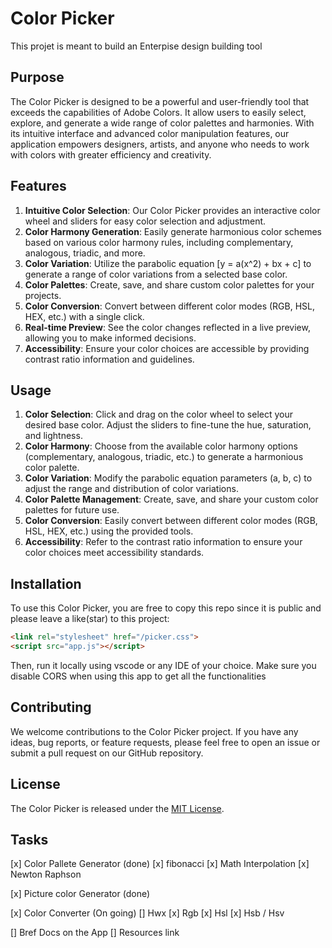 # Color Picker
This projet is meant to build an Enterpise design building tool

## Purpose
The Color Picker is designed to be a powerful and user-friendly tool that exceeds the capabilities of Adobe Colors. It allow users to easily select, explore, and generate a wide range of color palettes and harmonies. With its intuitive interface and advanced color manipulation features, our application empowers designers, artists, and anyone who needs to work with colors with greater efficiency and creativity.

## Features
1. **Intuitive Color Selection**: Our Color Picker provides an interactive color wheel and sliders for easy color selection and adjustment.
2. **Color Harmony Generation**: Easily generate harmonious color schemes based on various color harmony rules, including complementary, analogous, triadic, and more.
3. **Color Variation**: Utilize the parabolic equation \[y = a(x^2) + bx + c\] to generate a range of color variations from a selected base color.
4. **Color Palettes**: Create, save, and share custom color palettes for your projects.
5. **Color Conversion**: Convert between different color modes (RGB, HSL, HEX, etc.) with a single click.
6. **Real-time Preview**: See the color changes reflected in a live preview, allowing you to make informed decisions.
7. **Accessibility**: Ensure your color choices are accessible by providing contrast ratio information and guidelines.

## Usage
1. **Color Selection**: Click and drag on the color wheel to select your desired base color. Adjust the sliders to fine-tune the hue, saturation, and lightness.
2. **Color Harmony**: Choose from the available color harmony options (complementary, analogous, triadic, etc.) to generate a harmonious color palette.
3. **Color Variation**: Modify the parabolic equation parameters (a, b, c) to adjust the range and distribution of color variations.
4. **Color Palette Management**: Create, save, and share your custom color palettes for future use.
5. **Color Conversion**: Easily convert between different color modes (RGB, HSL, HEX, etc.) using the provided tools.
6. **Accessibility**: Refer to the contrast ratio information to ensure your color choices meet accessibility standards.

## Installation
To use this Color Picker, you are free to copy this repo since it is public and please leave a like(star) to this project:

```html
<link rel="stylesheet" href="/picker.css">
<script src="app.js"></script>
```

Then, run it locally using vscode or any IDE of your choice.
Make sure you disable CORS when using this app to get all the functionalities


## Contributing
We welcome contributions to the Color Picker project. If you have any ideas, bug reports, or feature requests, please feel free to open an issue or submit a pull request on our GitHub repository.

## License
The Color Picker is released under the [MIT License](LICENSE).


## Tasks

[x] Color Pallete Generator (done)
    [x] fibonacci
    [x] Math Interpolation
    [x] Newton Raphson
    
[x] Picture color Generator (done)

[x]  Color Converter (On going)
    []  Hwx
    [x]  Rgb
    [x]  Hsl
    [x]  Hsb / Hsv

[]  Bref Docs on the App
[]  Resources link